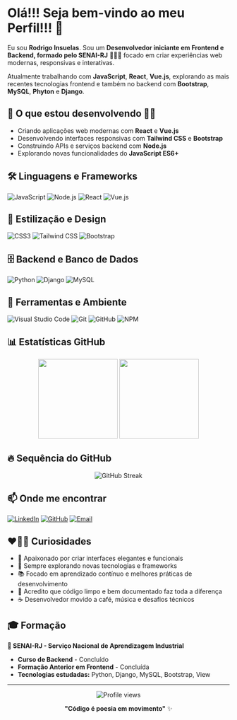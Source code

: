 # Olá!!! Seja bem-vindo ao meu Perfil!!! 👋

Eu sou **Rodrigo Insuelas**. Sou um **Desenvolvedor iniciante em Frontend e Backend, formado pelo SENAI-RJ** 👨🏼‍💻 focado em criar experiências web modernas, responsivas e interativas.

Atualmente trabalhando com **JavaScript**, **React**, **Vue.js**, explorando as mais recentes tecnologias frontend e também no backend com **Bootstrap**, **MySQL**, **Phyton** e **Django**.

## 🔭 O que estou desenvolvendo 📔📖

- Criando aplicações web modernas com **React** e **Vue.js**
- Desenvolvendo interfaces responsivas com **Tailwind CSS** e **Bootstrap**
- Construindo APIs e serviços backend com **Node.js**
- Explorando novas funcionalidades do **JavaScript ES6+**

## 🛠️ Linguagens e Frameworks

![JavaScript](https://img.shields.io/badge/-JavaScript-F7DF1E?style=flat-square&logo=javascript&logoColor=black)
![Node.js](https://img.shields.io/badge/-Node.js-339933?style=flat-square&logo=node.js&logoColor=white)
![React](https://img.shields.io/badge/-React-61DAFB?style=flat-square&logo=react&logoColor=black)
![Vue.js](https://img.shields.io/badge/-Vue.js-4FC08D?style=flat-square&logo=vue.js&logoColor=white)

## 🎨 Estilização e Design

![CSS3](https://img.shields.io/badge/-CSS3-1572B6?style=flat-square&logo=css3&logoColor=white)
![Tailwind CSS](https://img.shields.io/badge/-Tailwind%20CSS-38B2AC?style=flat-square&logo=tailwind-css&logoColor=white)
![Bootstrap](https://img.shields.io/badge/-Bootstrap-7952B3?style=flat-square&logo=bootstrap&logoColor=white)

## 🗄️ Backend e Banco de Dados

![Python](https://img.shields.io/badge/-Python-3776AB?style=flat-square&logo=python&logoColor=white)
![Django](https://img.shields.io/badge/-Django-092E20?style=flat-square&logo=django&logoColor=white)
![MySQL](https://img.shields.io/badge/-MySQL-4479A1?style=flat-square&logo=mysql&logoColor=white)

## 🔧 Ferramentas e Ambiente

![Visual Studio Code](https://img.shields.io/badge/-VS%20Code-007ACC?style=flat-square&logo=visual-studio-code&logoColor=white)
![Git](https://img.shields.io/badge/-Git-F05032?style=flat-square&logo=git&logoColor=white)
![GitHub](https://img.shields.io/badge/-GitHub-181717?style=flat-square&logo=github&logoColor=white)
![NPM](https://img.shields.io/badge/-NPM-CB3837?style=flat-square&logo=npm&logoColor=white)

## 📊 Estatísticas GitHub

<div align="center">
  <img height="180em" src="https://github-readme-stats.vercel.app/api?username=rodrigoinsuelas&show_icons=true&theme=dark&include_all_commits=true&count_private=true"/>
  <img height="180em" src="https://github-readme-stats.vercel.app/api/top-langs/?username=rodrigoinsuelas&layout=compact&langs_count=7&theme=dark"/>
</div>

## 🔥 Sequência do GitHub

<div align="center">
  <img src="https://github-readme-streak-stats.herokuapp.com/?user=rodrigoinsuelas&theme=dark" alt="GitHub Streak"/>
</div>

## 📫 Onde me encontrar

[![LinkedIn](https://img.shields.io/badge/-LinkedIn-0077B5?style=flat-square&logo=linkedin&logoColor=white)](https://www.linkedin.com/in/rodrigo-façanha-aragão-insuelas-a8990b4b)
[![GitHub](https://img.shields.io/badge/-GitHub-181717?style=flat-square&logo=github&logoColor=white)](https://github.com/rodrigoinsuelas)
[![Email](https://img.shields.io/badge/-Email-D14836?style=flat-square&logo=gmail&logoColor=white)](mailto:rodrigoinsuelas@gmail.com)

## ❤️‍🔥🔥 Curiosidades

- 🎨 Apaixonado por criar interfaces elegantes e funcionais
- 🚀 Sempre explorando novas tecnologias e frameworks
- 📚 Focado em aprendizado contínuo e melhores práticas de desenvolvimento
- 🌟 Acredito que código limpo e bem documentado faz toda a diferença
- ☕ Desenvolvedor movido a café, música e desafios técnicos

## 🎓 Formação

**🏫 SENAI-RJ - Serviço Nacional de Aprendizagem Industrial**
- **Curso de Backend** - Concluído
- **Formação Anterior em Frontend** - Concluída
- **Tecnologias estudadas:** Python, Django, MySQL, Bootstrap, View

---

<div align="center">
  <img src="https://komarev.com/ghpvc/?username=rodrigoinsuelas&color=blue&style=flat-square&label=Visualizações+do+Perfil" alt="Profile views"/>
</div>

<div align="center">
  
  **"Código é poesia em movimento"** ✨
  
</div>
